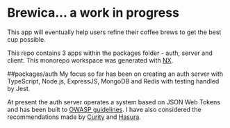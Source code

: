 # Brewica... a work in progress

This app will eventually help users refine their coffee brews to get the best cup possible.

This repo contains 3 apps within the packages folder - auth, server and client. This monorepo workspace was generated with [NX](https://nx.dev/).

##packages/auth
My focus so far has been on creating an auth server with TypeScript, Node.js, ExpressJS, MongoDB and Redis with testing handled by Jest.

At present the auth server operates a system based on JSON Web Tokens and has been built to [OWASP guidelines](https://cheatsheetseries.owasp.org/cheatsheets/JSON_Web_Token_for_Java_Cheat_Sheet.html). I have also considered the recommendations made by [Curity](https://curity.io/resources/learn/jwt-best-practices/) and [Hasura](https://hasura.io/blog/best-practices-of-using-jwt-with-graphql/).
